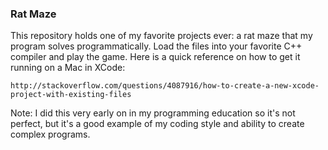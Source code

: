 ### Rat Maze

This repository holds one of my favorite projects ever: a rat maze that my program solves programmatically. Load the files into your favorite C++ compiler and play the game. Here is a quick reference on how to get it running on a Mac in XCode:

`http://stackoverflow.com/questions/4087916/how-to-create-a-new-xcode-project-with-existing-files`

Note: I did this very early on in my programming education so it's not perfect, but it's a good example of my coding style and ability to create complex programs. 